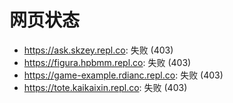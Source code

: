 # 网页状态
- https://ask.skzey.repl.co: 失败 (403)
- https://figura.hpbmm.repl.co: 失败 (403)
- https://game-example.rdianc.repl.co: 失败 (403)
- https://tote.kaikaixin.repl.co: 失败 (403)
